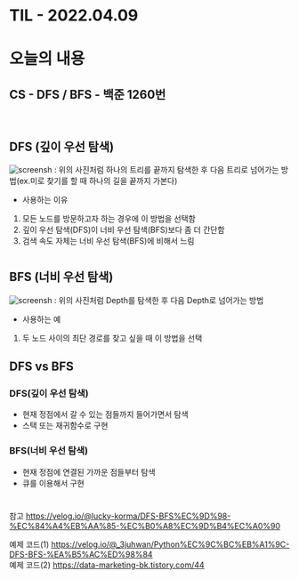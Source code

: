 # TIL - 2022.04.09  
# 오늘의 내용

## CS - DFS / BFS - 백준 1260번
<br/>

## DFS (깊이 우선 탐색)
![screensh](https://media.vlpt.us/images/lucky-korma/post/30737a15-9adf-49a6-96a0-98c211cab1cc/R1280x0.gif)
: 위의 사진처럼 하나의 트리를 끝까지 탐색한 후 다음 트리로 넘어가는 방법(ex.미로 찾기를 할 때 하나의 길을 끝까지 가본다)  
- 사용하는 이유  
1. 모든 노드를 방문하고자 하는 경우에 이 방법을 선택함
2. 깊이 우선 탐색(DFS)이 너비 우선 탐색(BFS)보다 좀 더 간단함
3. 검색 속도 자체는 너비 우선 탐색(BFS)에 비해서 느림
#
## BFS (너비 우선 탐색)
![screensh](https://media.vlpt.us/images/lucky-korma/post/2112183b-bfcd-427e-8072-c9dc983180ba/R1280x0-2.gif)
: 위의 사진처럼 Depth를 탐색한 후 다음 Depth로 넘어가는 방법
- 사용하는 예
1. 두 노드 사이의 최단 경로를 찾고 싶을 때 이 방법을 선택  

## DFS vs BFS
### DFS(깊이 우선 탐색)
- 현재 정점에서 갈 수 있는 점들까지 들어가면서 탐색	
- 스택 또는 재귀함수로 구현
### BFS(너비 우선 탐색)
- 현재 정점에 연결된 가까운 점들부터 탐색
- 큐를 이용해서 구현

#
참고
https://velog.io/@lucky-korma/DFS-BFS%EC%9D%98-%EC%84%A4%EB%AA%85-%EC%B0%A8%EC%9D%B4%EC%A0%90

예제 코드(1) https://velog.io/@_3juhwan/Python%EC%9C%BC%EB%A1%9C-DFS-BFS-%EA%B5%AC%ED%98%84  
예제 코드(2) https://data-marketing-bk.tistory.com/44

